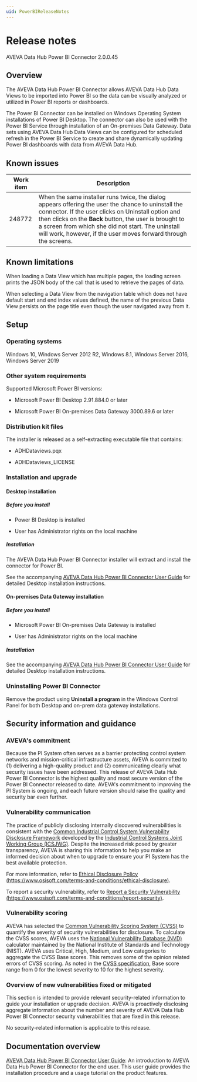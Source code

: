 ```yaml
---
uid: PowerBIReleaseNotes
---
```


# Release notes

AVEVA Data Hub Power BI Connector 2.0.0.45

## Overview

The AVEVA Data Hub Power BI Connector allows AVEVA Data Hub Data Views to be imported into Power BI so the data can be visually analyzed or utilized in Power BI reports or dashboards.

The Power BI Connector can be installed on Windows Operating System installations of Power BI Desktop. The connector can also be used with the Power BI Service through installation of an On-premises Data Gateway. Data sets using AVEVA Data Hub Data Views can be configured for scheduled refresh in the Power BI Service to create and share dynamically updating Power BI dashboards with data from AVEVA Data Hub.

## Known issues

| Work item | Description |
|-----------|-------------|
| 248772    | When the same installer runs twice, the dialog appears offering the user the chance to uninstall the connector. If the user clicks on Uninstall option and then clicks on the **Back** button, the user is brought to a screen from which she did not start. The uninstall will work, however, if the user moves forward through the screens. |

## Known limitations

When loading a Data View which has multiple pages, the loading screen prints the JSON body of the call that is used to retrieve the pages of data.

When selecting a Data View from the navigation table which does not have default start and end index values defined, the name of the previous Data View persists on the page title even though the user navigated away from it.

## Setup

### Operating systems

Windows 10, Windows Server 2012 R2, Windows 8.1, Windows Server 2016, Windows Server 2019

### Other system requirements

Supported Microsoft Power BI versions:

- Microsoft Power BI Desktop 2.91.884.0 or later

- Microsoft Power BI On-premises Data Gateway 3000.89.6 or later

### Distribution kit files

The installer is released as a self-extracting executable file that contains:

- ADHDataviews.pqx

- ADHDataviews_LICENSE

### Installation and upgrade

#### Desktop installation

##### Before you install

- Power BI Desktop is installed

- User has Administrator rights on the local machine

##### Installation

The AVEVA Data Hub Power BI Connector installer will extract and install the connector for Power BI.

See the accompanying [AVEVA Data Hub Power BI Connector User Guide](xref:PowerBI) for detailed Desktop installation instructions.

#### On-premises Data Gateway installation

##### Before you install

- Microsoft Power BI On-premises Data Gateway is installed

- User has Administrator rights on the local machine

##### Installation

See the accompanying [AVEVA Data Hub Power BI Connector User Guide](xref:PowerBI) for detailed Desktop installation instructions.

### Uninstalling Power BI Connector

Remove the product using **Uninstall a program** in the Windows Control Panel for both Desktop and on-prem data gateway installations.

## Security information and guidance

### AVEVA's commitment

Because the PI System often serves as a barrier protecting control system networks and mission-critical infrastructure assets, AVEVA is committed to (1) delivering a high-quality product and (2) communicating clearly what security issues have been addressed. This release of AVEVA Data Hub Power BI Connector is the highest quality and most secure version of the  Power BI Connector released to date. AVEVA's commitment to improving the PI System is ongoing, and each future version should raise the quality and security bar even further.

### Vulnerability communication

The practice of publicly disclosing internally discovered vulnerabilities is consistent with the [Common Industrial Control System Vulnerability Disclosure Framework](https://ics-cert.us-cert.gov/sites/default/files/ICSJWG-Archive/ICSJWG_Vulnerability_Disclosure_Framework_Final_1.pdf) developed by the [Industrial Control Systems Joint Working Group (ICSJWG)](https://ics-cert.us-cert.gov/Industrial-Control-Systems-Joint-Working-Group-ICSJWG). Despite the increased risk posed by greater transparency, AVEVA is sharing this information to help you make an informed decision about when to upgrade to ensure your PI System has the best available protection.

For more information, refer to [Ethical Disclosure Policy (https://www.osisoft.com/terms-and-conditions/ethical-disclosure)](https://www.osisoft.com/terms-and-conditions/ethical-disclosure).

To report a security vulnerability, refer to [Report a Security Vulnerability (https://www.osisoft.com/terms-and-conditions/report-security)](https://www.osisoft.com/terms-and-conditions/report-security).

### Vulnerability scoring

AVEVA has selected the [Common Vulnerability Scoring System (CVSS)](https://www.first.org/cvss/v2/guide) to quantify the severity of security vulnerabilities for disclosure. To calculate the CVSS scores, AVEVA uses the [National Vulnerability Database (NVD)](https://nvd.nist.gov/vuln-metrics/cvss/v2-calculator?calculator&amp;.0) calculator maintained by the National Institute of Standards and Technology (NIST).  AVEVA uses Critical, High, Medium, and Low categories to aggregate the CVSS Base scores. This removes some of the opinion related errors of CVSS scoring. As noted in the [CVSS specification](https://www.first.org/cvss/specification-document), Base score range from 0 for the lowest severity to 10 for the highest severity.

### Overview of new vulnerabilities fixed or mitigated

This section is intended to provide relevant security-related information to guide your installation or upgrade decision. AVEVA is proactively disclosing aggregate information about the number and severity of AVEVA Data Hub Power BI Connector security vulnerabilities that are fixed in this release.

No security-related information is applicable to this release.

## Documentation overview

[AVEVA Data Hub Power BI Connector User Guide](xref:PowerBI): An introduction to AVEVA Data Hub Power BI Connector for the end user. This user guide provides the installation procedure and a usage tutorial on the product features.
